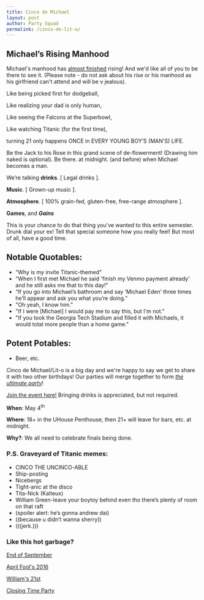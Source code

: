 ```yaml
---
title: Cinco de Michael
layout: post
author: Party Squad
permalink: /cinco-de-lit-o/
---
```


## Michael’s Rising Manhood
Michael's manhood has [almost finished](http://itsalmo.st/#cinco-de-michael) rising!
And we'd like all of you to be there to see it.
(Please note - do not ask about his rise or his manhood as his
girlfriend can't attend and will be v jealous).

Like being picked first for dodgeball,

Like realizing your dad is only human,

Like seeing the Falcons at the Superbowl,

Like watching Titanic (for the first time),

turning 21 only happens ONCE in EVERY YOUNG BOY’S (MAN'S) LIFE.

Be the Jack to his Rose in this grand scene of de-flowerment!
(Drawing him naked is optional).
Be there. at midnight. (and before) when Michael becomes a man.

We’re talking **drinks**. [ Legal drinks ].

**Music**.  [ Grown-up music ].

**Atmosphere**. [ 100% grain-fed, gluten-free, free-range atmosphere ].

**Games**, and **_Gains_**

This is your chance to do that thing you've wanted to this entire semester.
Drunk dial your ex! Tell that special someone how you really feel!
But most of all, have a good time.

## Notable Quotables:
 - “Why is my invite Titanic-themed”
 - "When I first met Michael he said 'finish my Venmo payment already' and
   he still asks me that to this day!"
 - “If you go into Michael’s bathroom and say ‘Michael Eden’ three times
   he’ll appear and ask you what you’re doing.”
 - "Oh yeah, I know him."
 - "If I were [Michael] I would pay me to say this, but I'm not."
 - "If you took the Georgia Tech Stadium and filled it with Michaels, it
   would total more people than a home game."

## Potent Potables:
 - Beer, etc.


Cinco de Michael/Lit-o is a big day and we're happy to say we get to share it with
two other birthdays! Our parties will merge together to form
[_the ultimate party_](
http://www.wikihow.com/Fusion-Dance-in-Dragonball-Z-(Video-Game))!

[Join the event here!](https://www.facebook.com/events/277465422699118/)
Bringing drinks is appreciated, but not required.

**When**: May 4<sup>th</sup>

**Where**: 18+ in the UHouse Penthouse, then 21+ will leave for bars, etc. at midnight.

**Why?**: We all need to celebrate finals being done.


### P.S. Graveyard of Titanic memes:
 - CINCO THE UNCINCO-ABLE
 - Ship-posting
 - Nicebergs
 - Tight-anic at the disco
 - Tita-Nick (Kalteux)
 - William Green-leave your boytoy behind even tho there’s plenty of room
   on that raft
 - (spoiler alert: he’s gonna andrew dai)
 - ((because u didn’t wanna sherry))
 - (((jerk.)))
 
 
### Like this hot garbage?
[End of September](/wakemeupwhenseptemberends-party/)

[April Fool's 2016](/2016/04/01/april-fools-party/)

[William's 21st](/2016/09/02/williams-party/)

[Closing Time Party](https://andrewdai.co/closing-time-party/)


